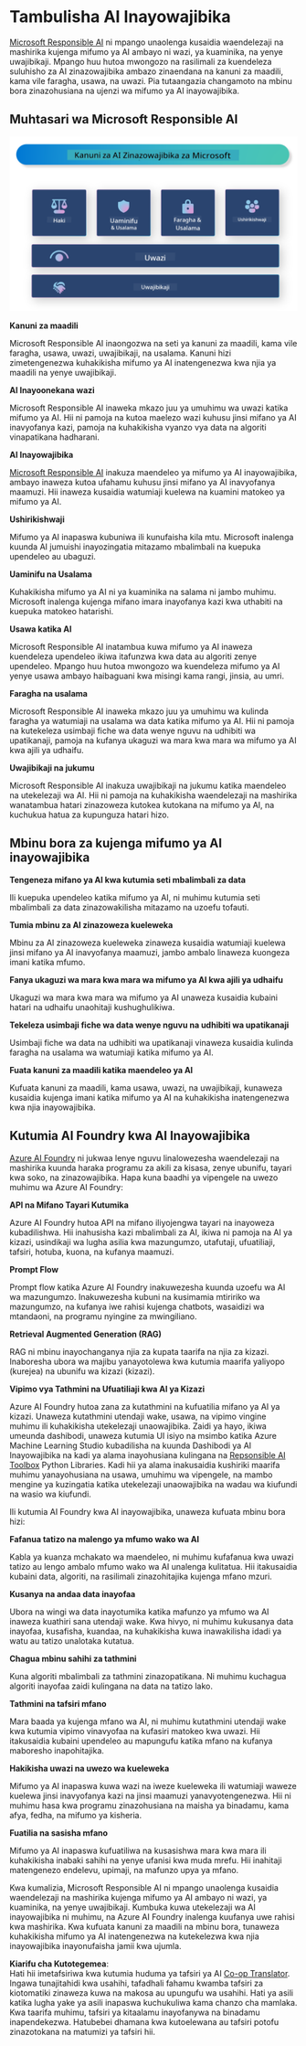 <!--
CO_OP_TRANSLATOR_METADATA:
{
  "original_hash": "805b96b20152936d8f4c587d90d6e06e",
  "translation_date": "2025-07-16T22:56:47+00:00",
  "source_file": "md/01.Introduction/05/ResponsibleAI.md",
  "language_code": "sw"
}
-->
# **Tambulisha AI Inayowajibika**

[Microsoft Responsible AI](https://www.microsoft.com/ai/responsible-ai?WT.mc_id=aiml-138114-kinfeylo) ni mpango unaolenga kusaidia waendelezaji na mashirika kujenga mifumo ya AI ambayo ni wazi, ya kuaminika, na yenye uwajibikaji. Mpango huu hutoa mwongozo na rasilimali za kuendeleza suluhisho za AI zinazowajibika ambazo zinaendana na kanuni za maadili, kama vile faragha, usawa, na uwazi. Pia tutaangazia changamoto na mbinu bora zinazohusiana na ujenzi wa mifumo ya AI inayowajibika.

## Muhtasari wa Microsoft Responsible AI

![RAIPrinciples](../../../../../translated_images/RAIPrinciples.bf9c9bc6ca160d336830630939a5130a22b3f9e1f633773562f83fed08a50520.sw.png)

**Kanuni za maadili**

Microsoft Responsible AI inaongozwa na seti ya kanuni za maadili, kama vile faragha, usawa, uwazi, uwajibikaji, na usalama. Kanuni hizi zimetengenezwa kuhakikisha mifumo ya AI inatengenezwa kwa njia ya maadili na yenye uwajibikaji.

**AI Inayoonekana wazi**

Microsoft Responsible AI inaweka mkazo juu ya umuhimu wa uwazi katika mifumo ya AI. Hii ni pamoja na kutoa maelezo wazi kuhusu jinsi mifano ya AI inavyofanya kazi, pamoja na kuhakikisha vyanzo vya data na algoriti vinapatikana hadharani.

**AI Inayowajibika**

[Microsoft Responsible AI](https://www.microsoft.com/ai/responsible-ai?WT.mc_id=aiml-138114-kinfeylo) inakuza maendeleo ya mifumo ya AI inayowajibika, ambayo inaweza kutoa ufahamu kuhusu jinsi mifano ya AI inavyofanya maamuzi. Hii inaweza kusaidia watumiaji kuelewa na kuamini matokeo ya mifumo ya AI.

**Ushirikishwaji**

Mifumo ya AI inapaswa kubuniwa ili kunufaisha kila mtu. Microsoft inalenga kuunda AI jumuishi inayozingatia mitazamo mbalimbali na kuepuka upendeleo au ubaguzi.

**Uaminifu na Usalama**

Kuhakikisha mifumo ya AI ni ya kuaminika na salama ni jambo muhimu. Microsoft inalenga kujenga mifano imara inayofanya kazi kwa uthabiti na kuepuka matokeo hatarishi.

**Usawa katika AI**

Microsoft Responsible AI inatambua kuwa mifumo ya AI inaweza kuendeleza upendeleo ikiwa itafunzwa kwa data au algoriti zenye upendeleo. Mpango huu hutoa mwongozo wa kuendeleza mifumo ya AI yenye usawa ambayo haibaguani kwa misingi kama rangi, jinsia, au umri.

**Faragha na usalama**

Microsoft Responsible AI inaweka mkazo juu ya umuhimu wa kulinda faragha ya watumiaji na usalama wa data katika mifumo ya AI. Hii ni pamoja na kutekeleza usimbaji fiche wa data wenye nguvu na udhibiti wa upatikanaji, pamoja na kufanya ukaguzi wa mara kwa mara wa mifumo ya AI kwa ajili ya udhaifu.

**Uwajibikaji na jukumu**

Microsoft Responsible AI inakuza uwajibikaji na jukumu katika maendeleo na utekelezaji wa AI. Hii ni pamoja na kuhakikisha waendelezaji na mashirika wanatambua hatari zinazoweza kutokea kutokana na mifumo ya AI, na kuchukua hatua za kupunguza hatari hizo.

## Mbinu bora za kujenga mifumo ya AI inayowajibika

**Tengeneza mifano ya AI kwa kutumia seti mbalimbali za data**

Ili kuepuka upendeleo katika mifumo ya AI, ni muhimu kutumia seti mbalimbali za data zinazowakilisha mitazamo na uzoefu tofauti.

**Tumia mbinu za AI zinazoweza kueleweka**

Mbinu za AI zinazoweza kueleweka zinaweza kusaidia watumiaji kuelewa jinsi mifano ya AI inavyofanya maamuzi, jambo ambalo linaweza kuongeza imani katika mfumo.

**Fanya ukaguzi wa mara kwa mara wa mifumo ya AI kwa ajili ya udhaifu**

Ukaguzi wa mara kwa mara wa mifumo ya AI unaweza kusaidia kubaini hatari na udhaifu unaohitaji kushughulikiwa.

**Tekeleza usimbaji fiche wa data wenye nguvu na udhibiti wa upatikanaji**

Usimbaji fiche wa data na udhibiti wa upatikanaji vinaweza kusaidia kulinda faragha na usalama wa watumiaji katika mifumo ya AI.

**Fuata kanuni za maadili katika maendeleo ya AI**

Kufuata kanuni za maadili, kama usawa, uwazi, na uwajibikaji, kunaweza kusaidia kujenga imani katika mifumo ya AI na kuhakikisha inatengenezwa kwa njia inayowajibika.

## Kutumia AI Foundry kwa AI Inayowajibika

[Azure AI Foundry](https://ai.azure.com?WT.mc_id=aiml-138114-kinfeylo) ni jukwaa lenye nguvu linalowezesha waendelezaji na mashirika kuunda haraka programu za akili za kisasa, zenye ubunifu, tayari kwa soko, na zinazowajibika. Hapa kuna baadhi ya vipengele na uwezo muhimu wa Azure AI Foundry:

**API na Mifano Tayari Kutumika**

Azure AI Foundry hutoa API na mifano iliyojengwa tayari na inayoweza kubadilishwa. Hii inahusisha kazi mbalimbali za AI, ikiwa ni pamoja na AI ya kizazi, usindikaji wa lugha asilia kwa mazungumzo, utafutaji, ufuatiliaji, tafsiri, hotuba, kuona, na kufanya maamuzi.

**Prompt Flow**

Prompt flow katika Azure AI Foundry inakuwezesha kuunda uzoefu wa AI wa mazungumzo. Inakuwezesha kubuni na kusimamia mtiririko wa mazungumzo, na kufanya iwe rahisi kujenga chatbots, wasaidizi wa mtandaoni, na programu nyingine za mwingiliano.

**Retrieval Augmented Generation (RAG)**

RAG ni mbinu inayochanganya njia za kupata taarifa na njia za kizazi. Inaboresha ubora wa majibu yanayotolewa kwa kutumia maarifa yaliyopo (kurejea) na ubunifu wa kizazi (kizazi).

**Vipimo vya Tathmini na Ufuatiliaji kwa AI ya Kizazi**

Azure AI Foundry hutoa zana za kutathmini na kufuatilia mifano ya AI ya kizazi. Unaweza kutathmini utendaji wake, usawa, na vipimo vingine muhimu ili kuhakikisha utekelezaji unaowajibika. Zaidi ya hayo, ikiwa umeunda dashibodi, unaweza kutumia UI isiyo na msimbo katika Azure Machine Learning Studio kubadilisha na kuunda Dashibodi ya AI Inayowajibika na kadi ya alama inayohusiana kulingana na [Repsonsible AI Toolbox](https://responsibleaitoolbox.ai/?WT.mc_id=aiml-138114-kinfeylo) Python Libraries. Kadi hii ya alama inakusaidia kushiriki maarifa muhimu yanayohusiana na usawa, umuhimu wa vipengele, na mambo mengine ya kuzingatia katika utekelezaji unaowajibika na wadau wa kiufundi na wasio wa kiufundi.

Ili kutumia AI Foundry kwa AI inayowajibika, unaweza kufuata mbinu bora hizi:

**Fafanua tatizo na malengo ya mfumo wako wa AI**

Kabla ya kuanza mchakato wa maendeleo, ni muhimu kufafanua kwa uwazi tatizo au lengo ambalo mfumo wako wa AI unalenga kulitatua. Hii itakusaidia kubaini data, algoriti, na rasilimali zinazohitajika kujenga mfano mzuri.

**Kusanya na andaa data inayofaa**

Ubora na wingi wa data inayotumika katika mafunzo ya mfumo wa AI inaweza kuathiri sana utendaji wake. Kwa hivyo, ni muhimu kukusanya data inayofaa, kusafisha, kuandaa, na kuhakikisha kuwa inawakilisha idadi ya watu au tatizo unalotaka kutatua.

**Chagua mbinu sahihi za tathmini**

Kuna algoriti mbalimbali za tathmini zinazopatikana. Ni muhimu kuchagua algoriti inayofaa zaidi kulingana na data na tatizo lako.

**Tathmini na tafsiri mfano**

Mara baada ya kujenga mfano wa AI, ni muhimu kutathmini utendaji wake kwa kutumia vipimo vinavyofaa na kufasiri matokeo kwa uwazi. Hii itakusaidia kubaini upendeleo au mapungufu katika mfano na kufanya maboresho inapohitajika.

**Hakikisha uwazi na uwezo wa kueleweka**

Mifumo ya AI inapaswa kuwa wazi na iweze kueleweka ili watumiaji waweze kuelewa jinsi inavyofanya kazi na jinsi maamuzi yanavyotengenezwa. Hii ni muhimu hasa kwa programu zinazohusiana na maisha ya binadamu, kama afya, fedha, na mifumo ya kisheria.

**Fuatilia na sasisha mfano**

Mifumo ya AI inapaswa kufuatiliwa na kusasishwa mara kwa mara ili kuhakikisha inabaki sahihi na yenye ufanisi kwa muda mrefu. Hii inahitaji matengenezo endelevu, upimaji, na mafunzo upya ya mfano.

Kwa kumalizia, Microsoft Responsible AI ni mpango unaolenga kusaidia waendelezaji na mashirika kujenga mifumo ya AI ambayo ni wazi, ya kuaminika, na yenye uwajibikaji. Kumbuka kuwa utekelezaji wa AI inayowajibika ni muhimu, na Azure AI Foundry inalenga kuufanya uwe rahisi kwa mashirika. Kwa kufuata kanuni za maadili na mbinu bora, tunaweza kuhakikisha mifumo ya AI inatengenezwa na kutekelezwa kwa njia inayowajibika inayonufaisha jamii kwa ujumla.

**Kiarifu cha Kutotegemea**:  
Hati hii imetafsiriwa kwa kutumia huduma ya tafsiri ya AI [Co-op Translator](https://github.com/Azure/co-op-translator). Ingawa tunajitahidi kwa usahihi, tafadhali fahamu kwamba tafsiri za kiotomatiki zinaweza kuwa na makosa au upungufu wa usahihi. Hati ya asili katika lugha yake ya asili inapaswa kuchukuliwa kama chanzo cha mamlaka. Kwa taarifa muhimu, tafsiri ya kitaalamu inayofanywa na binadamu inapendekezwa. Hatubebei dhamana kwa kutoelewana au tafsiri potofu zinazotokana na matumizi ya tafsiri hii.